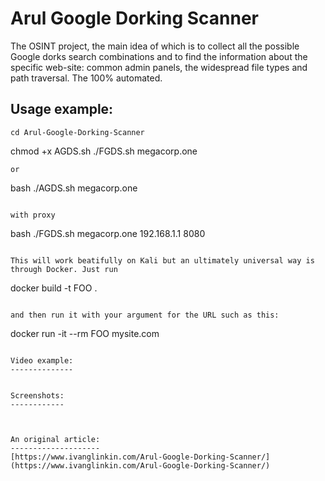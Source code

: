 # Arul Google Dorking Scanner

The OSINT project, the main idea of which is to collect all the possible Google dorks search combinations and to find the information about the specific web-site: common admin panels, the widespread file types and path traversal. The 100% automated.

Usage example:
--------------
```
cd Arul-Google-Dorking-Scanner

```
chmod +x AGDS.sh
./FGDS.sh megacorp.one
```
or
```
bash ./AGDS.sh megacorp.one
```

with proxy

```
bash ./FGDS.sh megacorp.one 192.168.1.1 8080
```

This will work beatifully on Kali but an ultimately universal way is through Docker. Just run 

```
docker build -t FOO .
```

and then run it with your argument for the URL such as this:

```
docker run -it --rm FOO mysite.com
```

Video example:
--------------


Screenshots:
------------



An original article:
--------------------
[https://www.ivanglinkin.com/Arul-Google-Dorking-Scanner/](https://www.ivanglinkin.com/Arul-Google-Dorking-Scanner/)

